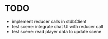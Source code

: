 # TODO

- implement reducer calls in stdbClient
- test scene: integrate chat UI with reducer call
- test scene: read player data to update scene